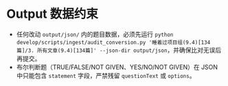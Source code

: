 # Output 数据约束

- 任何改动 `output/json/` 内的题目数据，必须先运行 `python develop/scripts/ingest/audit_conversion.py '睡着过项目组(9.4)[134篇]/3. 所有文章(9.4)[134篇]' --json-dir output/json`，并确保比对无误后再提交。
- 布尔判断题（TRUE/FALSE/NOT GIVEN、YES/NO/NOT GIVEN）在 JSON 中只能包含 `statement` 字段，严禁残留 `questionText` 或 `options`。

